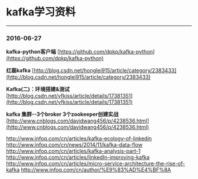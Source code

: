 # kafka学习资料

---

### 2016-06-27

**kafka-python客户端**	[https://github.com/dpkp/kafka-python](https://github.com/dpkp/kafka-python)

**红磊kafka**	[http://blog.csdn.net/honglei915/article/category/2383433](http://blog.csdn.net/honglei915/article/category/2383433)

**Kafka(二)：环境搭建&测试**	[http://blog.csdn.net/yfkiss/article/details/17381351](http://blog.csdn.net/yfkiss/article/details/17381351)

**kafka 集群--3个broker 3个zookeeper创建实战**		[http://www.cnblogs.com/davidwang456/p/4238536.html](http://www.cnblogs.com/davidwang456/p/4238536.html)


http://www.infoq.com/cn/articles/kafka-ecology-of-linkedin
http://www.infoq.com/cn/news/2014/11/kafka-data-flow
http://www.infoq.com/cn/articles/kafka-analysis-part-1
http://www.infoq.com/cn/articles/linkedIn-improving-kafka
http://www.infoq.com/cn/articles/micro-service-architecture-the-rise-of-kafka
http://www.infoq.com/cn/author/%E9%83%AD%E4%BF%8A
